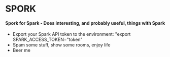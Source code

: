 # SPORK
#### Spork for Spark - Does interesting, and probably useful, things with Spark

* Export your Spark API token to the environment:
"export SPARK_ACCESS_TOKEN="token"
* Spam some stuff, show some rooms, enjoy life
* Beer me

